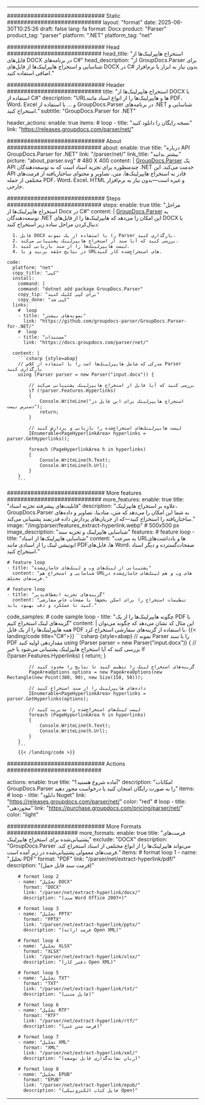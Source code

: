 


---
############################# Static ############################
layout: "format"
date:  2025-06-30T10:25:26
draft: false
lang: fa
format: Docx
product: "Parser"
product_tag: "parser"
platform: ".NET"
platform_tag: "net"

############################# Head ############################
head_title: "استخراج هایپرلینک‌ها از فایل‌های DOCX در برنامه‌های C#"
head_description: "از GroupDocs.Parser برای شناسایی و استخراج هایپرلینک‌ها از فایل‌های DOCX در C# بدون نیاز به ابزار یا نرم‌افزار اضافی استفاده کنید."

############################# Header ############################
title: "استخراج هایپرلینک‌ها از DOCX با استفاده از C#" 
description: "URLها و هایپرلینک‌ها را از انواع اسناد مانند PDF، Word، Excel و ... با استفاده از GroupDocs.Parser در برنامه‌های .NET شناسایی و استخراج کنید."
subtitle: "GroupDocs.Parser for .NET" 

header_actions:
  enable: true
  items:
    #  loop
    - title: "نسخه رایگان را دانلود کنید"
      link: "https://releases.groupdocs.com/parser/net/"
      
############################# About ############################
about:
    enable: true
    title: "درباره API GroupDocs.Parser for .NET"
    link: "/parser/net/"
    link_title: "بیشتر بدانید"
    picture: "about_parser.svg" # 480 X 400
    content: |
       [GroupDocs.Parser](/parser/net/) یک API چندمنظوره برای تجزیه اسناد است که به توسعه‌دهندگان .NET خدمت می‌کند. این API قادر به استخراج هایپرلینک‌ها، متن، تصاویر و محتوای ساختاریافته از فرمت‌های مختلفی از جمله PDF، Word، Excel، HTML و غیره است—بدون نیاز به نرم‌افزار خارجی.

############################# Steps ############################
steps:
    enable: true
    title: "مراحل استخراج هایپرلینک‌ها از Docx در C#"
    content: |
      [GroupDocs.Parser](/parser/net/) به توسعه‌دهندگان .NET این امکان را می‌دهد که هایپرلینک‌ها را از فایل‌های DOCX با دنبال‌کردن مراحل ساده زیر استخراج کنند:
      
      1. فایل DOCX را با استفاده از یک نمونه Parser بارگذاری کنید.
      2. بررسی کنید که آیا سند از استخراج هایپرلینک پشتیبانی می‌کند.
      3. لیست هایپرلینک‌ها را از سند بازیابی کنید.
      4. در نتایج حلقه بزنید و با URLهای استخراج‌شده کار کنید.
   
    code:
      platform: "net"
      copy_title: "کپی"
      install:
        command: |
        command: "dotnet add package GroupDocs.Parser"
        copy_tip: "برای کپی کلیک کنید"
        copy_done: "کپی شد"
      links:
        #  loop
        - title: "نمونه‌های بیشتر"
          link: "https://github.com/groupdocs-parser/GroupDocs.Parser-for-.NET/"
        #  loop
        - title: "مستندات"
          link: "https://docs.groupdocs.com/parser/net/"
          
      content: |
        ```csharp {style=abap}
        // مدرکی که شامل هایپرلینک‌ها است را با استفاده از کلاس Parser بارگذاری کنید
        using (Parser parser = new Parser("input.docx")) {

            // بررسی کنید که آیا فایل از استخراج هایپرلینک پشتیبانی می‌کند
            if (!parser.Features.Hyperlinks)
            {
                Console.WriteLine("استخراج هایپرلینک برای این فایل در دسترس نیست");
                return;
            }

            // لیست هایپرلینک‌های استخراج‌شده را بازیابی و پردازش کنید
            IEnumerable<PageHyperlinkArea> hyperlinks = parser.GetHyperlinks();

            foreach (PageHyperlinkArea h in hyperlinks)
            {
                Console.WriteLine(h.Text);
                Console.WriteLine(h.Url);
            }
        }
        ```  

############################# More features ############################
more_features:
  enable: true
  title: "قابلیت‌های پیشرفته تجزیه اسناد"
  description: "علاوه بر استخراج هایپرلینک، GroupDocs.Parser به شما این امکان را می‌دهد که متن، متادیتا، تصاویر و داده‌های ساختاریافته را استخراج کنید—که از جریان‌های پردازش داده قدرتمند پشتیبانی می‌کند."
  image: "/img/parser/features_extract-hyperlink.webp" # 500x500 px
  image_description: "شناسایی هایپرلینک و تجزیه سند"
  features:
    # feature loop
    - title: "شناسایی هایپرلینک‌ها از اسناد"
      content: "به سرعت URLها و یادداشت‌های انوتیشن لینک را از اسنادی مانند PDFها، فایل‌های Word، صفحات‌گسترده و دیگر اسناد استخراج کنید."

    # feature loop
    - title: "پشتیبانی از لینک‌های وب و لینک‌های جاسازی‌شده"
      content: "شناسایی و استخراج هم URLهای وب و هم لینک‌های جاسازی‌شده در فرمت‌های مختلف."

    # feature loop
    - title: "گزینه‌های تجزیه انعطاف‌پذیر"
      content: "تنظیمات استخراج را برای اسکن بخش‌ها یا صفحات خاص سفارشی کنید تا عملکرد و دقت بهبود یابد."
      
  code_samples:
    # code sample loop
    - title: "چگونه هایپرلینک‌ها را از یک PDF با گزینه‌های لینک استخراج کنیم"
      content: |
        این مثال کد نشان می‌دهد که چگونه می‌توان همه هایپرلینک‌ها را از یک فایل PDF با استفاده از گزینه‌های سفارشی استخراج کرد.
        {{< landing/code title="C#">}}
        ```csharp {style=abap}
        //  نمونه Parser را با سند PDF مقداردهی اولیه کنید
        using (Parser parser = new Parser("input.docx"))
        {
            // بررسی کنید که آیا استخراج هایپرلینک پشتیبانی می‌شود یا خیر
            if (!parser.Features.Hyperlinks)
            {
                return;
            }

            // گزینه‌های استخراج لینک را تنظیم کنید تا نتایج را محدود کنید
            PageAreaOptions options = new PageAreaOptions(new Rectangle(new Point(380, 90), new Size(150, 50)));

            // داده‌های هایپرلینک را از سند استخراج کنید
            IEnumerable<PageHyperlinkArea> hyperlinks = parser.GetHyperlinks(options);

            // لیست لینک‌های استخراج‌شده را مدیریت کنید
            foreach (PageHyperlinkArea h in hyperlinks)
            {
                Console.WriteLine(h.Text);
                Console.WriteLine(h.Url);
            }
        }
        ```
        {{< /landing/code >}}


############################# Actions ############################

actions:
  enable: true
  title: "آماده شروع هستید؟"
  description: "امکانات GroupDocs.Parser را به صورت رایگان امتحان کنید یا درخواست مجوز دهید"
  items:
    #  loop
    - title: "دانلود Nuget"
      link: "https://releases.groupdocs.com/parser/net/"
      color: "red"
        #  loop
    - title: "مجوزدهی"
      link: "https://purchase.groupdocs.com/pricing/parser/net/"
      color: "light"


############################# More Formats #####################
more_formats:
    enable: true
    title: "فرمت‌های پشتیبانی‌شده برای استخراج هایپرلینک"
    exclude: "DOCX"
    description: "GroupDocs.Parser می‌تواند هایپرلینک‌ها را از انواع مختلفی از اسناد استخراج کند. فرمت‌های معمولی پشتیبانی‌شده در زیر آمده است."
    items: 
        # format loop 1
        - name: "تحلیل PDF"
          format: "PDF"
          link: "/parser/net/extract-hyperlink/pdf/"
          description: "(فرمت سند قابل حمل)"
          
        # format loop 2
        - name: "تحلیل DOCX"
          format: "DOCX"
          link: "/parser/net/extract-hyperlink/docx/"
          description: "(سند Word Office 2007+)"
          
        # format loop 3
        - name: "تحلیل PPTX"
          format: "PPTX"
          link: "/parser/net/extract-hyperlink/pptx/"
          description: "(فرمت ارائه Open XML)"
          
        # format loop 4
        - name: "تحلیل XLSX"
          format: "XLSX"
          link: "/parser/net/extract-hyperlink/xlsx/"
          description: "(دفتر کار Open XML)"
          
        # format loop 5
        - name: "تحلیل TXT"
          format: "TXT"
          link: "/parser/net/extract-hyperlink/txt/"
          description: "(فایل متنی)"
          
        # format loop 6
        - name: "تحلیل RTF"
          format: "RTF"
          link: "/parser/net/extract-hyperlink/rtf/"
          description: "(فرمت متن غنی)"
          
        # format loop 7
        - name: "تحلیل XML"
          format: "XML"
          link: "/parser/net/extract-hyperlink/xml/"
          description: "(زبان نشانه‌گذاری قابل توسعه)"
          
        # format loop 8
        - name: "تحلیل EPUB"
          format: "EPUB"
          link: "/parser/net/extract-hyperlink/epub/"
          description: "(فایل کتاب الکترونیکی Open)"
         
          

---